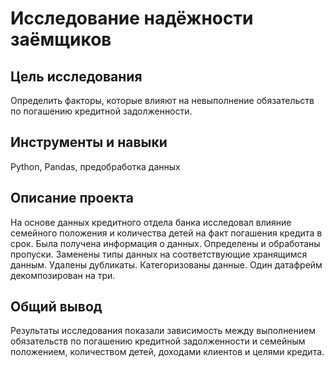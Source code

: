 # Исследование надёжности заёмщиков

## Цель исследования
Определить факторы, которые влияют на невыполнение обязательств по погашению кредитной задолженности.

## Инструменты и навыки
Python, Pandas, предобработка данных

## Описание проекта
На основе данных кредитного отдела банка исследовал влияние семейного положения и
количества детей на факт погашения кредита в срок. Была получена информация о
данных. Определены и обработаны пропуски. Заменены типы данных на соответствующие
хранящимся данным. Удалены дубликаты. Категоризованы данные. Один датафрейм декомпозирован на три.

## Общий вывод
Результаты исследования показали зависимость между выполнением обязательств по погашению кредитной задолженности и семейным положением, количеством детей, доходами клиентов и целями кредита.
